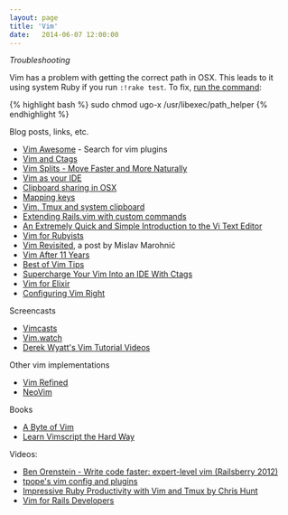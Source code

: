```yaml
---
layout: page
title: 'Vim'
date:   2014-06-07 12:00:00
---
```


*Troubleshooting*

Vim has a problem with
getting the correct path in OSX.
This leads to it using system Ruby
if you run `:!rake test`.
To fix,
[run the command](https://github.com/dotphiles/dotzsh#mac-os-x):

{% highlight bash %}
sudo chmod ugo-x /usr/libexec/path_helper
{% endhighlight %}

Blog posts, links, etc.

- [Vim Awesome](http://vimawesome.com/) - Search for vim plugins
- [Vim and Ctags](http://andrew.stwrt.ca/posts/vim-ctags)
- [Vim Splits - Move Faster and More Naturally](http://robots.thoughtbot.com/vim-splits-move-faster-and-more-naturally)
- [Vim as your IDE](http://haridas.in/vim-as-your-ide.html)
- [Clipboard sharing in OSX](http://vim.wikia.com/wiki/Mac_OS_X_clipboard_sharing)
- [Mapping keys](http://vim.wikia.com/wiki/Mapping_keys_in_Vim_-_Tutorial_%28Part_1%29)
- [Vim, Tmux and system clipboard](https://coderwall.com/p/j9wnfw)
- [Extending Rails.vim with custom commands](http://robots.thoughtbot.com/extending-rails-vim-with-custom-commands)
- [An Extremely Quick and Simple Introduction to the Vi Text Editor](http://heather.cs.ucdavis.edu/~matloff/UnixAndC/Editors/ViIntro.html)
- [Vim for Rubyists](http://www.vimninjas.com/2012/08/28/vim-for-rubyists-part-1/)
- [Vim Revisited](http://mislav.uniqpath.com/2011/12/vim-revisited/), a post by Mislav Marohnić
- [Vim After 11 Years](http://statico.github.io/vim.html)
- [Best of Vim Tips](http://zzapper.co.uk/vimtips.html)
- [Supercharge Your Vim Into an IDE With Ctags](http://blog.sensible.io/2014/05/09/supercharge-your-vim-into-ide-with-ctags.html)
- [Vim for Elixir](https://bitboxer.de/2016/11/13/vim-for-elixir/)
- [Configuring Vim Right](https://items.sjbach.com/319/configuring-vim-right)

Screencasts

- [Vimcasts](http://vimcasts.org/)
- [Vim.watch](http://vim.watch/)
- [Derek Wyatt's Vim Tutorial Videos](http://derekwyatt.org/vim/tutorials/)

Other vim implementations

- [Vim Refined](http://vimr.org/)
- [NeoVim](http://neovim.org/)

Books

- [A Byte of Vim](http://files.swaroopch.com/vim/byte_of_vim_v051.pdf)
- [Learn Vimscript the Hard Way](http://learnvimscriptthehardway.stevelosh.com/)

Videos:

- [Ben Orenstein - Write code faster: expert-level vim (Railsberry 2012)](https://www.youtube.com/watch?v=SkdrYWhh-8s)
- [tpope's vim config and plugins](https://www.youtube.com/watch?v=MGmIJyTf8pg)
- [Impressive Ruby Productivity with Vim and Tmux by Chris Hunt](https://www.youtube.com/watch?v=gB-JSh1EVME)
- [Vim for Rails Developers](https://www.youtube.com/watch?v=9J2OjH8Ao_A)

